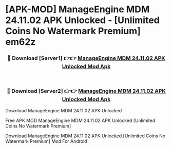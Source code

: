 # [APK-MOD] ManageEngine MDM 24.11.02 APK Unlocked - [Unlimited Coins No Watermark Premium] em62z



<div align="center">
<h3>🔴 Download [Server1] 👉👉 <a href="https://momento.my/?title=ManageEngine_MDM_24.11.02_APK_Unlocked">ManageEngine MDM 24.11.02 APK Unlocked Mod Apk</a></h3><br>

<h3>🔴 Download [Server2] 👉👉 <a href="https://momento.my/?title=ManageEngine_MDM_24.11.02_APK_Unlocked">ManageEngine MDM 24.11.02 APK Unlocked Mod Apk</a></h3>
</div>



Download ManageEngine MDM 24.11.02 APK Unlocked 

Free APK MOD ManageEngine MDM 24.11.02 APK Unlocked [Unlimited Coins No Watermark Premium]

Download ManageEngine MDM 24.11.02 APK Unlocked [Unlimited Coins No Watermark Premium] Mod For Android
